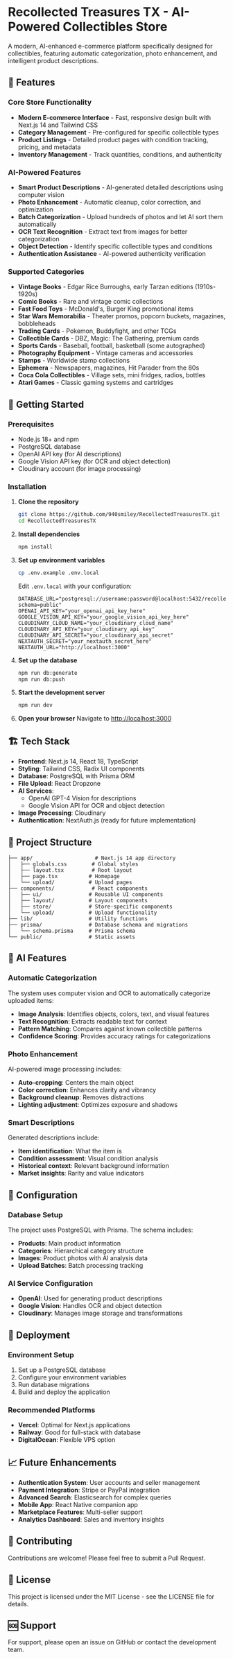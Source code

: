 # Recollected Treasures TX - AI-Powered Collectibles Store

A modern, AI-enhanced e-commerce platform specifically designed for collectibles, featuring automatic categorization, photo enhancement, and intelligent product descriptions.

## 🌟 Features

### Core Store Functionality
- **Modern E-commerce Interface** - Fast, responsive design built with Next.js 14 and Tailwind CSS
- **Category Management** - Pre-configured for specific collectible types
- **Product Listings** - Detailed product pages with condition tracking, pricing, and metadata
- **Inventory Management** - Track quantities, conditions, and authenticity

### AI-Powered Features
- **Smart Product Descriptions** - AI-generated detailed descriptions using computer vision
- **Photo Enhancement** - Automatic cleanup, color correction, and optimization
- **Batch Categorization** - Upload hundreds of photos and let AI sort them automatically
- **OCR Text Recognition** - Extract text from images for better categorization
- **Object Detection** - Identify specific collectible types and conditions
- **Authentication Assistance** - AI-powered authenticity verification

### Supported Categories
- **Vintage Books** - Edgar Rice Burroughs, early Tarzan editions (1910s-1920s)
- **Comic Books** - Rare and vintage comic collections
- **Fast Food Toys** - McDonald's, Burger King promotional items
- **Star Wars Memorabilia** - Theater promos, popcorn buckets, magazines, bobbleheads
- **Trading Cards** - Pokemon, Buddyfight, and other TCGs
- **Collectible Cards** - DBZ, Magic: The Gathering, premium cards
- **Sports Cards** - Baseball, football, basketball (some autographed)
- **Photography Equipment** - Vintage cameras and accessories
- **Stamps** - Worldwide stamp collections
- **Ephemera** - Newspapers, magazines, Hit Parader from the 80s
- **Coca Cola Collectibles** - Village sets, mini fridges, radios, bottles
- **Atari Games** - Classic gaming systems and cartridges

## 🚀 Getting Started

### Prerequisites
- Node.js 18+ and npm
- PostgreSQL database
- OpenAI API key (for AI descriptions)
- Google Vision API key (for OCR and object detection)
- Cloudinary account (for image processing)

### Installation

1. **Clone the repository**
   ```bash
   git clone https://github.com/940smiley/RecollectedTreasuresTX.git
   cd RecollectedTreasuresTX
   ```

2. **Install dependencies**
   ```bash
   npm install
   ```

3. **Set up environment variables**
   ```bash
   cp .env.example .env.local
   ```
   
   Edit `.env.local` with your configuration:
   ```env
   DATABASE_URL="postgresql://username:password@localhost:5432/recollected_treasures?schema=public"
   OPENAI_API_KEY="your_openai_api_key_here"
   GOOGLE_VISION_API_KEY="your_google_vision_api_key_here"
   CLOUDINARY_CLOUD_NAME="your_cloudinary_cloud_name"
   CLOUDINARY_API_KEY="your_cloudinary_api_key"
   CLOUDINARY_API_SECRET="your_cloudinary_api_secret"
   NEXTAUTH_SECRET="your_nextauth_secret_here"
   NEXTAUTH_URL="http://localhost:3000"
   ```

4. **Set up the database**
   ```bash
   npm run db:generate
   npm run db:push
   ```

5. **Start the development server**
   ```bash
   npm run dev
   ```

6. **Open your browser**
   Navigate to [http://localhost:3000](http://localhost:3000)

## 🏗️ Tech Stack

- **Frontend**: Next.js 14, React 18, TypeScript
- **Styling**: Tailwind CSS, Radix UI components
- **Database**: PostgreSQL with Prisma ORM
- **File Upload**: React Dropzone
- **AI Services**: 
  - OpenAI GPT-4 Vision for descriptions
  - Google Vision API for OCR and object detection
- **Image Processing**: Cloudinary
- **Authentication**: NextAuth.js (ready for future implementation)

## 📁 Project Structure

```
├── app/                    # Next.js 14 app directory
│   ├── globals.css        # Global styles
│   ├── layout.tsx         # Root layout
│   ├── page.tsx          # Homepage
│   └── upload/           # Upload pages
├── components/            # React components
│   ├── ui/               # Reusable UI components
│   ├── layout/           # Layout components
│   ├── store/            # Store-specific components
│   └── upload/           # Upload functionality
├── lib/                  # Utility functions
├── prisma/               # Database schema and migrations
│   └── schema.prisma     # Prisma schema
└── public/               # Static assets
```

## 🤖 AI Features

### Automatic Categorization
The system uses computer vision and OCR to automatically categorize uploaded items:
- **Image Analysis**: Identifies objects, colors, text, and visual features
- **Text Recognition**: Extracts readable text for context
- **Pattern Matching**: Compares against known collectible patterns
- **Confidence Scoring**: Provides accuracy ratings for categorizations

### Photo Enhancement
AI-powered image processing includes:
- **Auto-cropping**: Centers the main object
- **Color correction**: Enhances clarity and vibrancy
- **Background cleanup**: Removes distractions
- **Lighting adjustment**: Optimizes exposure and shadows

### Smart Descriptions
Generated descriptions include:
- **Item identification**: What the item is
- **Condition assessment**: Visual condition analysis
- **Historical context**: Relevant background information
- **Market insights**: Rarity and value indicators

## 🔧 Configuration

### Database Setup
The project uses PostgreSQL with Prisma. The schema includes:
- **Products**: Main product information
- **Categories**: Hierarchical category structure
- **Images**: Product photos with AI analysis data
- **Upload Batches**: Batch processing tracking

### AI Service Configuration
- **OpenAI**: Used for generating product descriptions
- **Google Vision**: Handles OCR and object detection
- **Cloudinary**: Manages image storage and transformations

## 🚀 Deployment

### Environment Setup
1. Set up a PostgreSQL database
2. Configure your environment variables
3. Run database migrations
4. Build and deploy the application

### Recommended Platforms
- **Vercel**: Optimal for Next.js applications
- **Railway**: Good for full-stack with database
- **DigitalOcean**: Flexible VPS option

## 📈 Future Enhancements

- **Authentication System**: User accounts and seller management
- **Payment Integration**: Stripe or PayPal integration
- **Advanced Search**: Elasticsearch for complex queries
- **Mobile App**: React Native companion app
- **Marketplace Features**: Multi-seller support
- **Analytics Dashboard**: Sales and inventory insights

## 🤝 Contributing

Contributions are welcome! Please feel free to submit a Pull Request.

## 📄 License

This project is licensed under the MIT License - see the LICENSE file for details.

## 🆘 Support

For support, please open an issue on GitHub or contact the development team.
